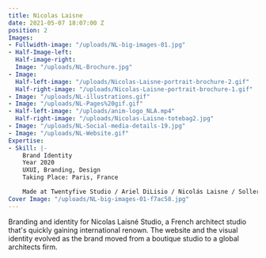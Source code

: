 ```yaml
---
title: Nicolas Laisne
date: 2021-05-07 18:07:00 Z
position: 2
Images:
- Fullwidth-image: "/uploads/NL-big-images-01.jpg"
- Half-Image-left: 
  Half-image-right: 
  Image: "/uploads/NL-Brochure.jpg"
- Image: 
  Half-left-image: "/uploads/Nicolas-Laisne-portrait-brochure-2.gif"
  Half-right-image: "/uploads/Nicolas-Laisne-portrait-brochure-1.gif"
- Image: "/uploads/NL-illustrations.gif"
- Image: "/uploads/NL-Pages%20gif.gif"
- Half-left-image: "/uploads/anim-logo_NLA.mp4"
  Half-right-image: "/uploads/Nicolas-Laisne-totebag2.jpg"
- Image: "/uploads/NL-Social-media-details-19.jpg"
- Image: "/uploads/NL-Website.gif"
Expertise:
- Skill: |-
    Brand Identity
    Year 2020
    UXUI, Branding, Design
    Taking Place: Paris, France

    Made at Twentyfive Studio / Ariel DiLisio / Nicolás Laisne / Sollerto Digital Agency
Cover Image: "/uploads/NL-big-images-01-f7ac58.jpg"
---
```


Branding and identity for Nicolas Laisné Studio, a French architect studio that's quickly gaining international renown. The website and the visual identity evolved as the brand moved from a boutique studio to a global architects firm. 
